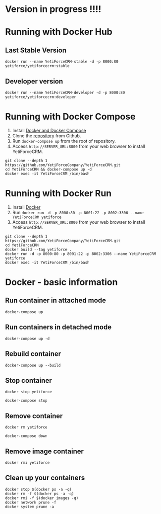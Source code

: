 # Version in progress !!!!

# Running with Docker Hub
## Last Stable Version

```
docker run --name YetiForceCRM-stable -d -p 8000:80 yetiforce/yetiforcecrm:stable 
```
## Developer version
```
docker run --name YetiForceCRM-developer -d -p 8000:80 yetiforce/yetiforcecrm:developer
```

# Running with Docker Compose

1. Install [Docker and Docker Compose](https://docs.docker.com/compose/install/)
2. Clone the [repository](https://github.com/YetiForceCompany/YetiForceCRM) from Github.
3. Run `docker-compose up` from the root of repository.
4. Access `http://SERVER_URL:8000` from your web browser to install YetiForceCRM.

```
git clone --depth 1 https://github.com/YetiForceCompany/YetiForceCRM.git
cd YetiForceCRM && docker-compose up -d
docker exec -it YetiForceCRM /bin/bash
```

# Running with Docker Run

1. Install [Docker](http://docs.docker.com/installation/)
2. Run `docker run -d -p 8000:80 -p 8001:22 -p 8002:3306 --name YetiForceCRM yetiforce`
3. Access `http://SERVER_URL:8000` from your web browser to install YetiForceCRM.

```
git clone --depth 1 https://github.com/YetiForceCompany/YetiForceCRM.git
cd YetiForceCRM
docker build --tag yetiforce .
docker run -d -p 8000:80 -p 8001:22 -p 8002:3306 --name YetiForceCRM yetiforce
docker exec -it YetiForceCRM /bin/bash
```

# Docker - basic information

## Run container in attached mode

```
docker-compose up
```

## Run containers in detached mode

```
docker-compose up -d
```

## Rebuild container

```
docker-compose up --build
```

## Stop container

```
docker stop yetiforce
```

```
docker-compose stop
```

## Remove container

```
docker rm yetiforce
```

```
docker-compose down
```

## Remove image container

```
docker rmi yetiforce
```

## Clean up your containers

```
docker stop $(docker ps -a -q)
docker rm -f $(docker ps -a -q)
docker rmi -f $(docker images -q)
docker network prune -f
docker system prune -a
```

